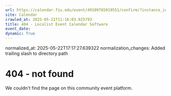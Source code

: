 ```yaml
---
url: https://calendar.fiu.edu/event/49109765919551/confirm/?instance_id=49109765960537&return=https%3A%2F%2Fcalendar.fiu.edu%2Fcalendar%3Fevent_types%255B%255D%3D127590
site: Calendar
crawled_at: 2025-05-21T11:16:03.925793
title: 404 - Localist Event Calendar Software
event_date: 
dynamic: True
---
```

normalized_at: 2025-05-22T17:17:27.639322
normalization_changes: Added trailing slash to directory path

# 404 - not found
We couldn't find the page on this community event platform.
